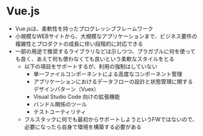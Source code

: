 # Vue.js

* Vue.jsは、柔軟性を持ったプログレッシブフレームワーク
* 小規模なWEBサイトから、大規模なアプリケーションまで、ビジネス要件の複雑性とプロダクトの成長に伴い段階的に対応できる
* 一部の用途で推奨するライブラリなどは示しつつ、プラガブルに何を使っても良く、あえて何も使わなくても良いという柔軟なスタイルをとる
    * 以下の項目をサポートするが、利用の強制はしていない
        * 単一ファイルコンポーネントによる高度なコンポーネント管理
        * アプリケーションにおけるデータフローの設計と状態管理に関するデザインパターン（Vuex）
        * Visual Studio Code 向けの拡張機能
        * バンドル関係のツール
        * テストユーティリティ
    * フルスタックに何でも最初からサポートしようというFWではないので、必要になったら自身で環境を構築する必要がある